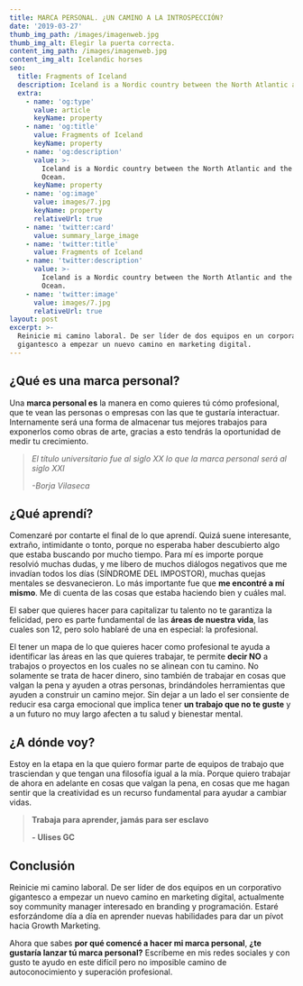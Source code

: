 ```yaml
---
title: MARCA PERSONAL. ¿UN CAMINO A LA INTROSPECCIÓN?
date: '2019-03-27'
thumb_img_path: /images/imagenweb.jpg
thumb_img_alt: Elegir la puerta correcta.
content_img_path: /images/imagenweb.jpg
content_img_alt: Icelandic horses
seo:
  title: Fragments of Iceland
  description: Iceland is a Nordic country between the North Atlantic and the Arctic Ocean.
  extra:
    - name: 'og:type'
      value: article
      keyName: property
    - name: 'og:title'
      value: Fragments of Iceland
      keyName: property
    - name: 'og:description'
      value: >-
        Iceland is a Nordic country between the North Atlantic and the Arctic
        Ocean.
      keyName: property
    - name: 'og:image'
      value: images/7.jpg
      keyName: property
      relativeUrl: true
    - name: 'twitter:card'
      value: summary_large_image
    - name: 'twitter:title'
      value: Fragments of Iceland
    - name: 'twitter:description'
      value: >-
        Iceland is a Nordic country between the North Atlantic and the Arctic
        Ocean.
    - name: 'twitter:image'
      value: images/7.jpg
      relativeUrl: true
layout: post
excerpt: >-
  Reinicie mi camino laboral. De ser líder de dos equipos en un corporativo
  gigantesco a empezar un nuevo camino en marketing digital.
---
```

## ¿Qué es una marca personal?&#xA;

Una **marca personal es** la manera en como quieres tú cómo profesional, que te vean las personas o empresas con las que te gustaría interactuar. Internamente será una forma de almacenar tus mejores trabajos para exponerlos como obras de arte, gracias a esto tendrás la oportunidad de medir tu crecimiento.

> *El título universitario fue al siglo XX lo que la marca personal será al siglo XXI*
>
> *-Borja Vilaseca*

## ¿Qué aprendí?

Comenzaré por contarte el final de lo que aprendí. Quizá suene interesante, extraño, intimidante o tonto, porque no esperaba haber descubierto algo que estaba buscando por mucho tiempo. Para mí es importe porque resolvió muchas dudas, y me libero de muchos diálogos negativos que me invadían todos los días (SÍNDROME DEL IMPOSTOR), muchas quejas mentales se desvanecieron. Lo más importante fue que **me encontré a mí mismo**. Me di cuenta de las cosas que estaba haciendo bien y cuáles mal.

El saber que quieres hacer para capitalizar tu talento no te garantiza la felicidad, pero es parte fundamental de las **áreas de nuestra vida**, las cuales son 12, pero solo hablaré de una en especial: la profesional.

El tener un mapa de lo que quieres hacer como profesional te ayuda a identificar las áreas en las que quieres trabajar, te permite **decir NO** a trabajos o proyectos en los cuales no se alinean con tu camino. No solamente se trata de hacer dinero, sino también de trabajar en cosas que valgan la pena y ayuden a otras personas, brindándoles herramientas que ayuden a construir un camino mejor. Sin dejar a un lado el ser consiente de reducir esa carga emocional que implica tener **un trabajo que no te guste** y a un futuro no muy largo afecten a tu salud y bienestar mental.

## ¿A dónde voy?

Estoy en la etapa en la que quiero formar parte de equipos de trabajo que trasciendan y que tengan una filosofía igual a la mía. Porque quiero trabajar de ahora en adelante en cosas que valgan la pena, en cosas que me hagan sentir que la creatividad es un recurso fundamental para ayudar a cambiar vidas.

> **Trabaja para aprender, jamás para ser esclavo**
>
> **- Ulises GC**

## Conclusión

Reinicie mi camino laboral. De ser líder de dos equipos en un corporativo gigantesco a empezar un nuevo camino en marketing digital, actualmente soy community manager interesado en branding y programación. Estaré esforzándome día a día en aprender nuevas habilidades para dar un pívot hacia Growth Marketing.

Ahora que sabes **por qué comencé a hacer mi marca personal**, **¿te gustaría lanzar tú marca personal?** Escríbeme en mis redes sociales y con gusto te ayudo en este difícil pero no imposible camino de autoconocimiento y superación profesional.
